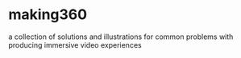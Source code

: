 # making360
a collection of solutions and illustrations for common problems with producing immersive video experiences
